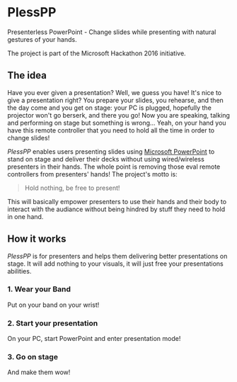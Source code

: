 # PlessPP
Presenterless PowerPoint - Change slides while presenting with natural gestures of your hands.

The project is part of the Microsoft Hackathon 2016 initiative.

## The idea
Have you ever given a presentation? Well, we guess you have! It's nice to give a presentation right? You prepare your slides, you rehearse, and then the day come and you get on stage: your PC is plugged, hopefully the projector won't go berserk, and there you go! Now you are speaking, talking and performing on stage but something is wrong... Yeah, on your hand you have this remote controller that you need to hold all the time in order to change slides!

_PlessPP_ enables users presenting slides using [Microsoft PowerPoint](https://products.office.com/en-us/powerpoint) to stand on stage and deliver their decks without using wired/wireless presenters in their hands. The whole point is removing those eval remote controllers from presenters' hands! The project's motto is:

> Hold nothing, be free to present!

This will basically empower presenters to use their hands and their body to interact with the audiance without being hindred by stuff they need to hold in one hand.

## How it works
_PlessPP_ is for presenters and helps them delivering better presentations on stage. It will add nothing to your visuals, it will just free your presentations abilities.

### 1. Wear your Band
Put on your band on your wrist!

### 2. Start your presentation
On your PC, start PowerPoint and enter presentation mode!

### 3. Go on stage
And make them wow!
